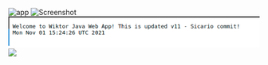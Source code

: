 ![app](https://user-images.githubusercontent.com/62955170/139840458-c6213d0c-7031-46d8-b224-fe24d104bdf5.png)
![Screenshot](javawebappsample/blob/master/screenshots/app.png)
![App](app.png)
![](blob/master/screenshots/app.png)



